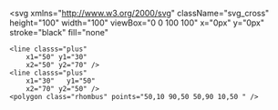 <?xml version="1.0" encoding="UTF-8"?>
<svg
    xmlns="http://www.w3.org/2000/svg" 
    className="svg_cross"
    height="100"
    width="100"
    viewBox="0 0 100 100"
    x="0px"
    y="0px"
    stroke="black"
    fill="none"
>
    <line classs="plus"
        x1="50" y1="30"
        x2="50" y2="70" />
    <line classs="plus"
        x1="30"   y1="50"
        x2="70" y2="50" />
    <polygon class="rhombus" points="50,10 90,50 50,90 10,50 " />
</svg>
